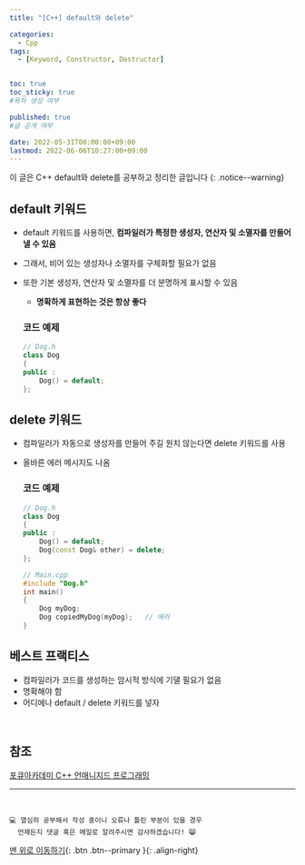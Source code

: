 ```yaml
---
title: "[C++] default와 delete" 

categories:
  - Cpp
tags:
  - [Keyword, Constructor, Destructor]


toc: true
toc_sticky: true
#목차 생성 여부

published: true
#글 공개 여부

date: 2022-05-31T00:00:00+09:00
lastmod: 2022-06-06T10:27:00+09:00
---
```


<!-- description : 25자에서 160자 사이 -->
이 글은 C++ default와 delete를 공부하고 정리한 글입니다
{: .notice--warning}

## default 키워드
- default 키워드를 사용하면, **컴파일러가 특정한 생성자, 연산자 및 소멸자를 만들어 낼 수 있음**
- 그래서, 비어 있는 생성자나 소멸자를 구체화할 필요가 없음
- 또한 기본 생성자, 연산자 및 소멸자를 더 분명하게 표시할 수 있음
  - **명확하게 표현하는 것은 항상 좋다**

  ### 코드 예제
  ```cpp
  // Dog.h
  class Dog
  {
  public :
      Dog() = default;
  };
  ```

## delete 키워드
- 컴파일러가 자동으로 생성자를 만들어 주길 원치 않는다면 delete 키워드를 사용
- 올바른 에러 메시지도 나옴

  ### 코드 예제
  ```cpp
  // Dog.h
  class Dog
  {
  public :
      Dog() = default;
      Dog(const Dog& other) = delete;
  };

  // Main.cpp
  #include "Dog.h"
  int main()
  {
      Dog myDog;
      Dog copiedMyDog(myDog);   // 에러
  }
  ```


## 베스트 프랙티스
- 컴파일러가 코드를 생성하는 암시적 방식에 기댈 필요가 없음
- 명확해야 함
- 어디에나 default / delete 키워드를 넣자

<br>

## 참조
[포큐아카데미 C++ 언매니지드 프로그래밍](https://pocu-ko.teachable.com/p/comp3200)

***
<br>

    💻 열심히 공부해서 작성 중이니 오류나 틀린 부분이 있을 경우 
      언제든지 댓글 혹은 메일로 알려주시면 감사하겠습니다! 😸


[맨 위로 이동하기](#){: .btn .btn--primary }{: .align-right}